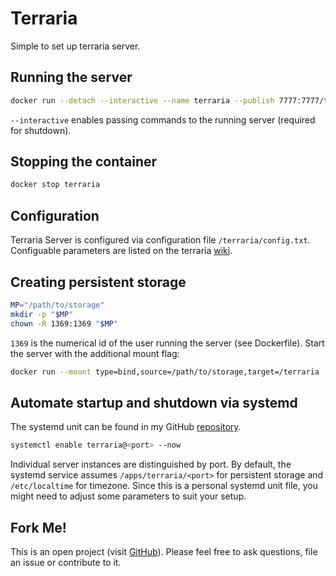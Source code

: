 # Terraria
Simple to set up terraria server.

## Running the server
```bash
docker run --detach --interactive --name terraria --publish 7777:7777/tcp hetsh/terraria
```
`--interactive` enables passing commands to the running server (required for shutdown).

## Stopping the container
```bash
docker stop terraria
```

## Configuration
Terraria Server is configured via configuration file `/terraria/config.txt`.
Configuable parameters are listed on the terraria [wiki](https://terraria.gamepedia.com/Server#Server_config_file).

## Creating persistent storage
```bash
MP="/path/to/storage"
mkdir -p "$MP"
chown -R 1369:1369 "$MP"
```
`1369` is the numerical id of the user running the server (see Dockerfile).
Start the server with the additional mount flag:
```bash
docker run --mount type=bind,source=/path/to/storage,target=/terraria ...
```

## Automate startup and shutdown via systemd
The systemd unit can be found in my GitHub [repository](https://github.com/Hetsh/docker-terraria).
```bash
systemctl enable terraria@<port> --now
```
Individual server instances are distinguished by port.
By default, the systemd service assumes `/apps/terraria/<port>` for persistent storage and `/etc/localtime` for timezone.
Since this is a personal systemd unit file, you might need to adjust some parameters to suit your setup.

## Fork Me!
This is an open project (visit [GitHub](https://github.com/Hetsh/docker-terraria)). Please feel free to ask questions, file an issue or contribute to it.